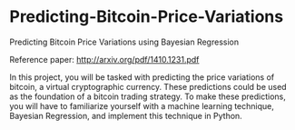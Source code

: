# Predicting-Bitcoin-Price-Variations
Predicting Bitcoin Price Variations using Bayesian Regression

Reference paper: http://arxiv.org/pdf/1410.1231.pdf

In this project, you will be tasked with predicting the price variations of bitcoin, a virtual cryptographic currency. These predictions could be used as the foundation of a bitcoin trading strategy. To make these predictions, you will have to familiarize yourself with a machine learning technique, Bayesian Regression, and implement this technique in Python.
